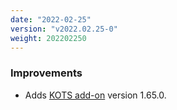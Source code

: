 ```yaml
---
date: "2022-02-25"
version: "v2022.02.25-0"
weight: 202202250
---
```


### <span class="label label-blue">Improvements</span>
- Adds [KOTS add-on](/docs/add-ons/kotsadm) version 1.65.0.

